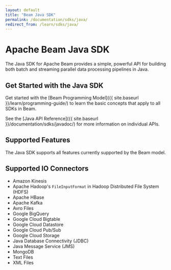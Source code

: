 ```yaml
---
layout: default
title: "Beam Java SDK"
permalink: /documentation/sdks/java/
redirect_from: /learn/sdks/java/
---
```

# Apache Beam Java SDK

The Java SDK for Apache Beam provides a simple, powerful API for building both batch and streaming parallel data processing pipelines in Java. 


## Get Started with the Java SDK

Get started with the [Beam Programming Model]({{ site.baseurl }}/learn/programming-guide/) to learn the basic concepts that apply to all SDKs in Beam.

See the [Java API Reference]({{ site.baseurl }}/documentation/sdks/javadoc/) for more information on individual APIs.


## Supported Features

The Java SDK supports all features currently supported by the Beam model.


## Supported IO Connectors

* Amazon Kinesis
* Apache Hadoop's `FileInputFormat` in Hadoop Distributed File System (HDFS)
* Apache HBase
* Apache Kafka
* Avro Files
* Google BigQuery
* Google Cloud Bigtable
* Google Cloud Datastore
* Google Cloud Pub/Sub
* Google Cloud Storage
* Java Database Connectivity (JDBC)
* Java Message Service (JMS)
* MongoDB
* Text Files
* XML Files


